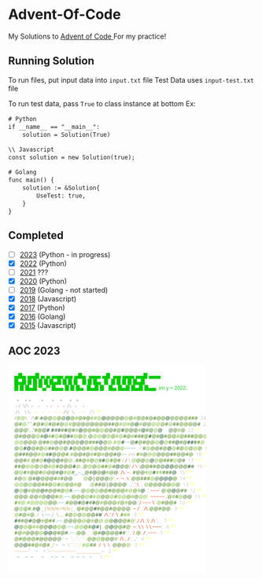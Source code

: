 # Advent-Of-Code

My Solutions to [Advent of Code ](https://adventofcode.com/)
For my practice!

## Running Solution

To run files, put input data into `input.txt` file
Test Data uses `input-test.txt` file

To run test data, pass `True` to class instance at bottom
Ex:

```
# Python
if __name__ == "__main__":
    solution = Solution(True)
```

```
\\ Javascript
const solution = new Solution(true);
```

```
# Golang
func main() {
	solution := &Solution{
		UseTest: true,
	}
}
```

## Completed

- [ ] [2023](2023) (Python - in progress)
- [X] [2022](2022) (Python)
- [ ] [2021](2021)  ???
- [X] [2020](2020) (Python)
- [ ] [2019](2019) (Golang - not started)
- [X] [2018](2018) (Javascript)
- [X] [2017](2017) (Python)
- [X] [2016](2016) (Golang)
- [X] [2015](2015) (Javascript)

## AOC 2023

<a href="https://adventofcode.com/2023"><img src="2022/calendar.svg" width="80%" /></a>
